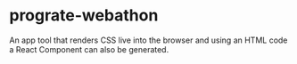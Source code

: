 # prograte-webathon

An app tool that renders CSS live into the browser and using an HTML code a React Component can also be generated.
